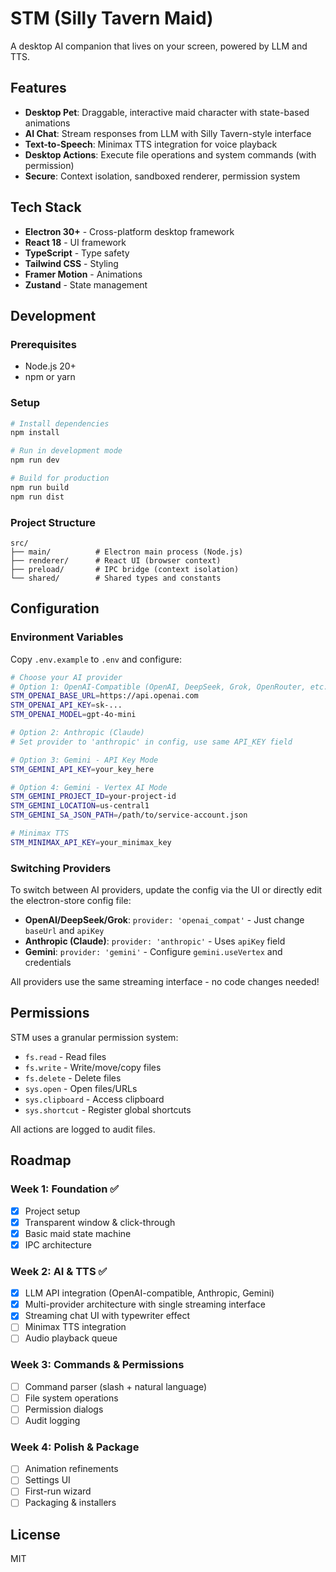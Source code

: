 # STM (Silly Tavern Maid)

A desktop AI companion that lives on your screen, powered by LLM and TTS.

## Features

- **Desktop Pet**: Draggable, interactive maid character with state-based animations
- **AI Chat**: Stream responses from LLM with Silly Tavern-style interface
- **Text-to-Speech**: Minimax TTS integration for voice playback
- **Desktop Actions**: Execute file operations and system commands (with permission)
- **Secure**: Context isolation, sandboxed renderer, permission system

## Tech Stack

- **Electron 30+** - Cross-platform desktop framework
- **React 18** - UI framework
- **TypeScript** - Type safety
- **Tailwind CSS** - Styling
- **Framer Motion** - Animations
- **Zustand** - State management

## Development

### Prerequisites

- Node.js 20+
- npm or yarn

### Setup

```bash
# Install dependencies
npm install

# Run in development mode
npm run dev

# Build for production
npm run build
npm run dist
```

### Project Structure

```
src/
├── main/          # Electron main process (Node.js)
├── renderer/      # React UI (browser context)
├── preload/       # IPC bridge (context isolation)
└── shared/        # Shared types and constants
```

## Configuration

### Environment Variables

Copy `.env.example` to `.env` and configure:

```bash
# Choose your AI provider
# Option 1: OpenAI-Compatible (OpenAI, DeepSeek, Grok, OpenRouter, etc.)
STM_OPENAI_BASE_URL=https://api.openai.com
STM_OPENAI_API_KEY=sk-...
STM_OPENAI_MODEL=gpt-4o-mini

# Option 2: Anthropic (Claude)
# Set provider to 'anthropic' in config, use same API_KEY field

# Option 3: Gemini - API Key Mode
STM_GEMINI_API_KEY=your_key_here

# Option 4: Gemini - Vertex AI Mode
STM_GEMINI_PROJECT_ID=your-project-id
STM_GEMINI_LOCATION=us-central1
STM_GEMINI_SA_JSON_PATH=/path/to/service-account.json

# Minimax TTS
STM_MINIMAX_API_KEY=your_minimax_key
```

### Switching Providers

To switch between AI providers, update the config via the UI or directly edit the electron-store config file:

- **OpenAI/DeepSeek/Grok**: `provider: 'openai_compat'` - Just change `baseUrl` and `apiKey`
- **Anthropic (Claude)**: `provider: 'anthropic'` - Uses `apiKey` field
- **Gemini**: `provider: 'gemini'` - Configure `gemini.useVertex` and credentials

All providers use the same streaming interface - no code changes needed!

## Permissions

STM uses a granular permission system:
- `fs.read` - Read files
- `fs.write` - Write/move/copy files
- `fs.delete` - Delete files
- `sys.open` - Open files/URLs
- `sys.clipboard` - Access clipboard
- `sys.shortcut` - Register global shortcuts

All actions are logged to audit files.

## Roadmap

### Week 1: Foundation ✅
- [x] Project setup
- [x] Transparent window & click-through
- [x] Basic maid state machine
- [x] IPC architecture

### Week 2: AI & TTS ✅
- [x] LLM API integration (OpenAI-compatible, Anthropic, Gemini)
- [x] Multi-provider architecture with single streaming interface
- [x] Streaming chat UI with typewriter effect
- [ ] Minimax TTS integration
- [ ] Audio playback queue

### Week 3: Commands & Permissions
- [ ] Command parser (slash + natural language)
- [ ] File system operations
- [ ] Permission dialogs
- [ ] Audit logging

### Week 4: Polish & Package
- [ ] Animation refinements
- [ ] Settings UI
- [ ] First-run wizard
- [ ] Packaging & installers

## License

MIT
